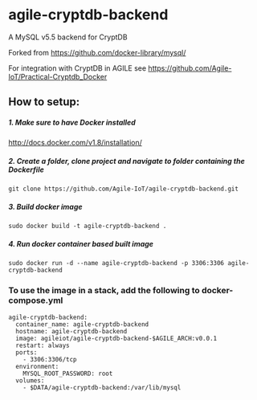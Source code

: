 # agile-cryptdb-backend
A MySQL v5.5 backend for CryptDB

Forked from https://github.com/docker-library/mysql/

For integration with CryptDB in AGILE see https://github.com/Agile-IoT/Practical-Cryptdb_Docker

## How to setup:

##### 1. Make sure to have Docker installed

http://docs.docker.com/v1.8/installation/

##### 2. Create a folder, clone project and navigate to folder containing the Dockerfile

    git clone https://github.com/Agile-IoT/agile-cryptdb-backend.git

##### 3. Build docker image

    sudo docker build -t agile-cryptdb-backend .

##### 4. Run docker container based built image

    sudo docker run -d --name agile-cryptdb-backend -p 3306:3306 agile-cryptdb-backend

### To use the image in a stack, add the following to docker-compose.yml

    agile-cryptdb-backend:
      container_name: agile-cryptdb-backend
      hostname: agile-cryptdb-backend
      image: agileiot/agile-cryptdb-backend-$AGILE_ARCH:v0.0.1
      restart: always
      ports:
        - 3306:3306/tcp
      environment:
        MYSQL_ROOT_PASSWORD: root
      volumes:
        - $DATA/agile-cryptdb-backend:/var/lib/mysql

